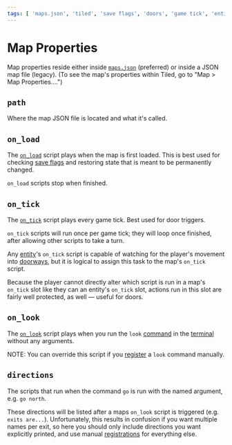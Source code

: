 ```yaml
---
tags: [ 'maps.json', 'tiled', 'save flags', 'doors', 'game tick', 'entities', 'entity', 'doorways', 'terminal', 'command', 'look', 'register', 'go', 'exits', 'registration' ]
---
```


# Map Properties

Map properties reside either inside [`maps.json`](mage_folder#maps-json) (preferred) or inside a JSON map file (legacy). (To see the map's properties within Tiled, go to "Map > Map Properties….")

## `path`

Where the map JSON file is located and what it's called.

## `on_load`

The [`on_load`](script_slots#on-load) script plays when the map is first loaded. This is best used for checking [save flags](variables#save-flags) and restoring state that is meant to be permanently changed.

`on_load` scripts stop when finished.

## `on_tick`

The [`on_tick`](script_slots#on-tick) script plays every game tick. Best used for door triggers.

`on_tick` scripts will run once per game tick; they will loop once finished, after allowing other scripts to take a turn.

Any [entity](entities)'s `on_tick` script is capable of watching for the player's movement into [doorways](techniques/doors), but it is logical to assign this task to the map's `on_tick` script.

Because the player cannot directly alter which script is run in a map's `on_tick` slot like they can an entity's `on_tick` slot, actions run in this slot are fairly well protected, as well — useful for doors.

## `on_look`

The [`on_look`](script_slots#on-look) script plays when you run the `look` [command](commands) in the [terminal](terminal) without any arguments.

NOTE: You can override this script if you [register](actions/REGISTER_SERIAL_DIALOG_COMMAND_ARGUMENT) a `look` command manually.

## `directions`

The scripts that run when the command `go` is run with the named argument, e.g. `go north`.

These directions will be listed after a maps `on_look` script is triggered (e.g. `exits are...`). Unfortunately, this results in confusion if you want multiple names per exit, so here you should only include directions you want explicitly printed, and use manual [registrations](actions/REGISTER_SERIAL_DIALOG_COMMAND_ARGUMENT) for everything else.
